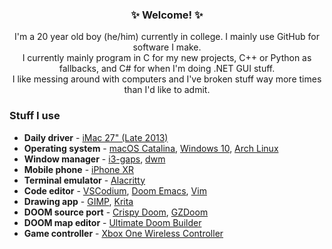 <h3 align="center">✨ Welcome! ✨</h3>
<p align="center">
I'm a 20 year old boy (he/him) currently in college. I mainly use GitHub for software I make.<br>
I currently mainly program in C for my new projects, C++ or Python as fallbacks, and C# for when I'm doing .NET GUI stuff.<br>
I like messing around with computers and I've broken stuff way more times than I'd like to admit.
</p>

### Stuff I use
- **Daily driver** - [iMac 27" (Late 2013)](https://support.apple.com/kb/sp688?locale=en_GB)
- **Operating system** - [macOS Catalina](https://web.archive.org/web/20201109035708/http://www.apple.com/macos/catalina/), [Windows 10](https://www.microsoft.com/en-gb/windows/windows-10-specifications), [Arch Linux](https://archlinux.org)
- **Window manager** - [i3-gaps](https://github.com/That1M8Head/dotfiles/blob/main/.config/i3/config), [dwm](https://dwm.suckless.org)
- **Mobile phone** - [iPhone XR](https://www.apple.com/iphone-xr/specs/)
- **Terminal emulator** - [Alacritty](https://github.com/That1M8Head/dotfiles/blob/main/.config/alacritty/alacritty.yml)
- **Code editor** - [VSCodium](https://github.com/vscodium/vscodium/), [Doom Emacs](https://github.com/That1M8Head/.doom.d), [Vim](https://github.com/That1M8Head/dotfiles/blob/main/.vimrc)
- **Drawing app** - [GIMP](https://www.gimp.org/), [Krita](https://krita.org)
- **DOOM source port** - [Crispy Doom](https://www.chocolate-doom.org/wiki/index.php/Crispy_Doom), [GZDoom](https://zdoom.org/index)
- **DOOM map editor** - [Ultimate Doom Builder](https://github.com/jewalky/UltimateDoomBuilder)
- **Game controller** - [Xbox One Wireless Controller](https://www.xbox.com/en-GB/accessories/controllers/blue-wireless-controller)
